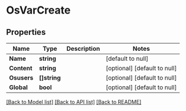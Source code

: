 # OsVarCreate

## Properties
Name | Type | Description | Notes
------------ | ------------- | ------------- | -------------
**Name** | **string** |  | [default to null]
**Content** | **string** |  | [optional] [default to null]
**Osusers** | **[]string** |  | [optional] [default to null]
**Global** | **bool** |  | [optional] [default to null]

[[Back to Model list]](../README.md#documentation-for-models) [[Back to API list]](../README.md#documentation-for-api-endpoints) [[Back to README]](../README.md)

